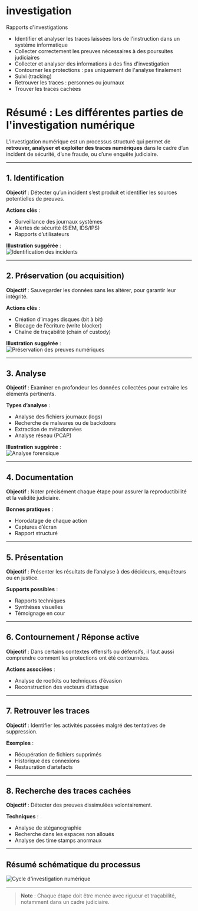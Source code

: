 # investigation
Rapports d'investigations

*  Identifier et analyser les traces laissées lors de l'instruction dans un système informatique
* Collecter correctement les preuves nécessaires à des poursuites judiciaires
* Collecter et analyser des informations à des fins d'investigation
* Contourner les protections : pas uniquement de l'analyse finalement
* Suivi (tracking)
* Retrouver les traces : personnes ou journaux
* Trouver les traces cachées


# Résumé : Les différentes parties de l'investigation numérique

L'investigation numérique est un processus structuré qui permet de **retrouver, analyser et exploiter des traces numériques** dans le cadre d’un incident de sécurité, d’une fraude, ou d’une enquête judiciaire.

---

## 1. Identification

**Objectif** : Détecter qu’un incident s’est produit et identifier les sources potentielles de preuves.

**Actions clés** :
- Surveillance des journaux systèmes
- Alertes de sécurité (SIEM, IDS/IPS)
- Rapports d’utilisateurs

**Illustration suggérée** :  
![Identification des incidents](https://upload.wikimedia.org/wikipedia/commons/thumb/7/73/Security-incident-identification.svg/800px-Security-incident-identification.svg.png)

---

## 2. Préservation (ou acquisition)

**Objectif** : Sauvegarder les données sans les altérer, pour garantir leur intégrité.

**Actions clés** :
- Création d’images disques (bit à bit)
- Blocage de l’écriture (write blocker)
- Chaîne de traçabilité (chain of custody)

**Illustration suggérée** :  
![Préservation des preuves numériques](https://upload.wikimedia.org/wikipedia/commons/thumb/e/e4/Digital_forensics_chain_of_custody.png/800px-Digital_forensics_chain_of_custody.png)

---

## 3. Analyse

**Objectif** : Examiner en profondeur les données collectées pour extraire les éléments pertinents.

**Types d’analyse** :
- Analyse des fichiers journaux (logs)
- Recherche de malwares ou de backdoors
- Extraction de métadonnées
- Analyse réseau (PCAP)

**Illustration suggérée** :  
![Analyse forensique](https://upload.wikimedia.org/wikipedia/commons/thumb/e/ed/Digital_Forensics_Analysis_Overview.png/800px-Digital_Forensics_Analysis_Overview.png)

---

## 4. Documentation

**Objectif** : Noter précisément chaque étape pour assurer la reproductibilité et la validité judiciaire.

**Bonnes pratiques** :
- Horodatage de chaque action
- Captures d’écran
- Rapport structuré

---

## 5. Présentation

**Objectif** : Présenter les résultats de l’analyse à des décideurs, enquêteurs ou en justice.

**Supports possibles** :
- Rapports techniques
- Synthèses visuelles
- Témoignage en cour

---

##  6. Contournement / Réponse active

**Objectif** : Dans certains contextes offensifs ou défensifs, il faut aussi comprendre comment les protections ont été contournées.

**Actions associées** :
- Analyse de rootkits ou techniques d’évasion
- Reconstruction des vecteurs d’attaque

---

## 7. Retrouver les traces

**Objectif** : Identifier les activités passées malgré des tentatives de suppression.

**Exemples** :
- Récupération de fichiers supprimés
- Historique des connexions
- Restauration d’artefacts

---

## 8. Recherche des traces cachées

**Objectif** : Détecter des preuves dissimulées volontairement.

**Techniques** :
- Analyse de stéganographie
- Recherche dans les espaces non alloués
- Analyse des time stamps anormaux

---

## Résumé schématique du processus

![Cycle d'investigation numérique](https://upload.wikimedia.org/wikipedia/commons/thumb/e/e3/Digital_forensic_process.svg/800px-Digital_forensic_process.svg.png)

---

> **Note** : Chaque étape doit être menée avec rigueur et traçabilité, notamment dans un cadre judiciaire.




